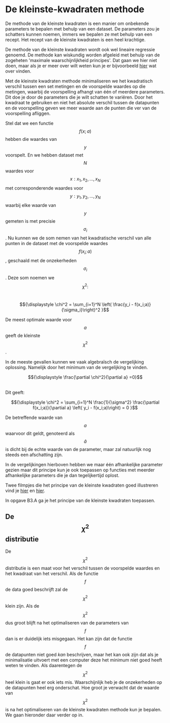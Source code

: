 # De kleinste-kwadraten methode

De methode van de kleinste kwadraten is een manier om onbekende parameters te bepalen met behulp van een dataset. De parameters zou je schatters kunnen noemen, immers we bepalen ze met behulp van een recept. Het recept van de kleinste kwadraten is een heel krachtige.


De methode van de kleinste kwadraten wordt ook wel lineaire regressie genoemd. De methode kan wiskundig worden afgeleid met behulp van de zogeheten 'maximale waarschijnlijkheid principes'. Dat gaan we hier niet doen, maar als je er meer over wilt weten kun je er bijvoorbeeld <a href="https://www.youtube.com/watch?v=_-Gnu498s3o">hier</a> wat over vinden.


Met de kleinste kwadraten methode minimaliseren we het kwadratisch verschil tussen een set metingen en de voorspelde waardes op die metingen, waarbij de voorspelling afhangt van één of meerdere parameters. Dit doe je door de parameters die je wilt schatten te variëren. Door het kwadraat te gebruiken en niet het absolute verschil tussen de datapunten en de voorspelling geven we meer waarde aan de punten die ver van de voorspelling afliggen. 

Stel dat we een functie $$f(x;a)$$ hebben die waardes van $$y$$ voorspelt. En we hebben dataset met $$N$$ waardes voor $$x: {x_1,x_2,...,x_N}$$ met corresponderende waardes voor $$y: {y_1,y_2,...,y_N}$$ waarbij elke waarde van $$y$$ gemeten is met precisie $$\sigma_i$$. Nu kunnen we de som nemen van het kwadratische verschil van alle punten in de dataset met de voorspelde waardes $$f(x_i;a)$$, geschaald met de onzekerheden $$\sigma_i$$. Deze som noemen we $$\chi^2:$$<br>
<center>$${\displaystyle \chi^2 = \sum_{i=1}^N \left( \frac{y_i - f(x_i;a)}{\sigma_i}\right)^2 }$$</center> 

De meest optimale waarde voor $$a$$ geeft de kleinste $$\chi^2$$. 


In de meeste gevallen kunnen we vaak algebraïsch de vergelijking oplossing. Namelijk door het minimum van de vergelijking te vinden. <br>

<center>$${\displaystyle \frac{\partial \chi^2}{\partial a} =0}$$</center><br>

Dit geeft: 

<center>$${\displaystyle \chi^2 = \sum_{i=1}^N \frac{1}{\sigma^2} \frac{\partial f(x_i;a)}{\partial a} \left( y_i - f(x_i;a)\right) = 0 }$$</center> 

De betreffende waarde van $$a$$ waarvoor dit geldt, genoteerd als $$\hat{a}$$ is dicht bij de echte waarde van de parameter, maar zal natuurlijk nog steeds een afschatting zijn. 

In de vergelijkingen hierboven hebben we maar één afhankelijke parameter gezien maar dit principe kun je ook toepassen op functies met meerder afhankelijke parameters die je dan tegelijkertijd oplost.

Twee filmpjes die het principe van de kleinste kwadraten goed illustreren vind je <a href="https://www.youtube.com/watch?v=YwZYSTQs-Hk">hier</a> en <a href = "https://www.youtube.com/watch?v=0T0z8d0_aY4">hier</a>. 


In opgave B3.A ga je het principe van de kleinste kwadraten toepassen.


## De $$\chi^2$$ distributie

De $$\chi^2$$ distributie is een maat voor het verschil tussen de voorspelde waardes en het kwadraat van het verschil. Als de functie $$f$$ de data goed beschrijft zal de $$\chi^2$$ klein zijn. Als de $$\chi^2$$ dus groot blijft na het optimaliseren van de parameters van $$f$$ dan is er duidelijk iets misgegaan. Het kan zijn dat de functie $$f$$ de datapunten niet goed *kan* beschrijven, maar het kan ook zijn dat als je minimalisatie uitvoert met een computer deze het minimum niet goed heeft weten te vinden. 
Als daarentegen de $$\chi^2$$ heel klein is gaat er ook iets mis. Waarschijnlijk heb je de onzekerheden op de datapunten heel erg onderschat. 
Hoe groot je verwacht dat de waarde van $$\chi^2$$ is na het optimaliseren van de kleinste kwadraten methode kun je bepalen. We gaan hieronder daar verder op in.










